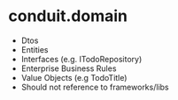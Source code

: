 # conduit.domain

- Dtos
- Entities
- Interfaces (e.g. ITodoRepository)
- Enterprise Business Rules
- Value Objects (e.g TodoTitle)
- Should not reference to frameworks/libs
